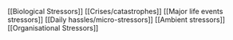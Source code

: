 [[Biological Stressors]]
[[Crises/catastrophes]]
[[Major life events stressors]]
[[Daily hassles/micro-stressors]]
[[Ambient stressors]]
[[Organisational Stressors]]

